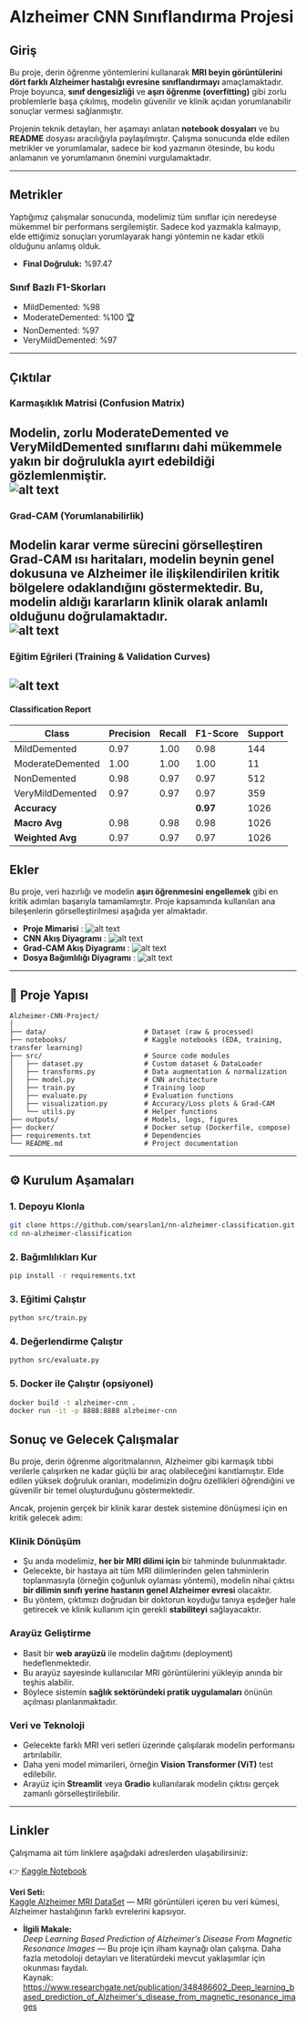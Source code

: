 # Alzheimer CNN Sınıflandırma Projesi

## Giriş
Bu proje, derin öğrenme yöntemlerini kullanarak **MRI beyin görüntülerini dört farklı Alzheimer hastalığı evresine sınıflandırmayı** amaçlamaktadır. Proje boyunca, **sınıf dengesizliği** ve **aşırı öğrenme (overfitting)** gibi zorlu problemlerle başa çıkılmış, modelin güvenilir ve klinik açıdan yorumlanabilir sonuçlar vermesi sağlanmıştır.  

Projenin teknik detayları, her aşamayı anlatan **notebook dosyaları** ve bu **README** dosyası aracılığıyla paylaşılmıştır. Çalışma sonucunda elde edilen metrikler ve yorumlamalar, sadece bir kod yazmanın ötesinde, bu kodu anlamanın ve yorumlamanın önemini vurgulamaktadır.  

---

## Metrikler
Yaptığımız çalışmalar sonucunda, modelimiz tüm sınıflar için neredeyse mükemmel bir performans sergilemiştir. Sadece kod yazmakla kalmayıp, elde ettiğimiz sonuçları yorumlayarak hangi yöntemin ne kadar etkili olduğunu anlamış olduk.

- **Final Doğruluk:** %97.47  

### Sınıf Bazlı F1-Skorları
- MildDemented: %98  
- ModerateDemented: %100 🏆  
- NonDemented: %97  
- VeryMildDemented: %97  

---
## Çıktılar

### Karmaşıklık Matrisi (Confusion Matrix)

Modelin, zorlu **ModerateDemented** ve **VeryMildDemented** sınıflarını dahi mükemmele yakın bir doğrulukla ayırt edebildiği gözlemlenmiştir.  
![alt text](confusion_matrix.png)
---

### Grad-CAM (Yorumlanabilirlik)

Modelin karar verme sürecini görselleştiren **Grad-CAM ısı haritaları**, modelin beynin genel dokusuna ve Alzheimer ile ilişkilendirilen kritik bölgelere odaklandığını göstermektedir. Bu, modelin aldığı kararların **klinik olarak anlamlı** olduğunu doğrulamaktadır.  
![alt text](gradcam_example.png)
---
### Eğitim Eğrileri (Training & Validation Curves)

![alt text](<training_curves (5).png>)
---
#### Classification Report

| Class              | Precision | Recall | F1-Score | Support |
|---------------------|-----------|--------|----------|---------|
| MildDemented        | 0.97      | 1.00   | 0.98     | 144     |
| ModerateDemented    | 1.00      | 1.00   | 1.00     | 11      |
| NonDemented         | 0.98      | 0.97   | 0.97     | 512     |
| VeryMildDemented    | 0.97      | 0.97   | 0.97     | 359     |
| **Accuracy**        |           |        | **0.97** | 1026    |
| **Macro Avg**       | 0.98      | 0.98   | 0.98     | 1026    |
| **Weighted Avg**    | 0.97      | 0.97   | 0.97     | 1026    |

## Ekler
Bu proje, veri hazırlığı ve modelin **aşırı öğrenmesini engellemek** gibi en kritik adımları başarıyla tamamlamıştır. Proje kapsamında kullanılan ana bileşenlerin görselleştirilmesi aşağıda yer almaktadır.

- **Proje Mimarisi**  :
![alt text](<High-Level Architecture.drawio.png>)
- **CNN Akış Diyagramı**  :
![alt text](<Alzheimer classification diagram.drawio-1.png>)
- **Grad-CAM Akış Diyagramı**  :
![alt text](<Grad-CAM Pipeline.drawio-1.png>)
- **Dosya Bağımlılığı Diyagramı**  :
![alt text](<file dependency diagram.drawio.png>)

---
## 📂 Proje Yapısı

```
Alzheimer-CNN-Project/
│
├── data/                        # Dataset (raw & processed)
├── notebooks/                   # Kaggle notebooks (EDA, training, transfer learning)
├── src/                         # Source code modules
│   ├── dataset.py               # Custom dataset & DataLoader
│   ├── transforms.py            # Data augmentation & normalization
│   ├── model.py                 # CNN architecture
│   ├── train.py                 # Training loop
│   ├── evaluate.py              # Evaluation functions
│   ├── visualization.py         # Accuracy/Loss plots & Grad-CAM
│   └── utils.py                 # Helper functions
├── outputs/                     # Models, logs, figures
├── docker/                      # Docker setup (Dockerfile, compose)
├── requirements.txt             # Dependencies
└── README.md                    # Project documentation
```

---

## ⚙️ Kurulum Aşamaları

### 1. Depoyu Klonla

```bash
git clone https://github.com/searslan1/nn-alzheimer-classification.git
cd nn-alzheimer-classification
```

### 2. Bağımlılıkları Kur

```bash
pip install -r requirements.txt
```

### 3. Eğitimi Çalıştır

```bash
python src/train.py
```

### 4. Değerlendirme Çalıştır

```bash
python src/evaluate.py
```

### 5. Docker ile Çalıştır (opsiyonel)

```bash
docker build -t alzheimer-cnn .
docker run -it -p 8888:8888 alzheimer-cnn
```

## Sonuç ve Gelecek Çalışmalar
Bu proje, derin öğrenme algoritmalarının, Alzheimer gibi karmaşık tıbbi verilerle çalışırken ne kadar güçlü bir araç olabileceğini kanıtlamıştır. Elde edilen yüksek doğruluk oranları, modelimizin doğru özellikleri öğrendiğini ve güvenilir bir temel oluşturduğunu göstermektedir.  

Ancak, projenin gerçek bir klinik karar destek sistemine dönüşmesi için en kritik gelecek adım:  

### Klinik Dönüşüm
- Şu anda modelimiz, **her bir MRI dilimi için** bir tahminde bulunmaktadır.  
- Gelecekte, bir hastaya ait tüm MRI dilimlerinden gelen tahminlerin toplanmasıyla (örneğin çoğunluk oylaması yöntemi), modelin nihai çıktısı **bir dilimin sınıfı yerine hastanın genel Alzheimer evresi** olacaktır.  
- Bu yöntem, çıktımızı doğrudan bir doktorun koyduğu tanıya eşdeğer hale getirecek ve klinik kullanım için gerekli **stabiliteyi** sağlayacaktır.  

### Arayüz Geliştirme
- Basit bir **web arayüzü** ile modelin dağıtımı (deployment) hedeflenmektedir.  
- Bu arayüz sayesinde kullanıcılar MRI görüntülerini yükleyip anında bir teşhis alabilir.  
- Böylece sistemin **sağlık sektöründeki pratik uygulamaları** önünün açılması planlanmaktadır.  

### Veri ve Teknoloji
- Gelecekte farklı MRI veri setleri üzerinde çalışılarak modelin performansı artırılabilir.  
- Daha yeni model mimarileri, örneğin **Vision Transformer (ViT)** test edilebilir.  
- Arayüz için **Streamlit** veya **Gradio** kullanılarak modelin çıktısı gerçek zamanlı görselleştirilebilir.  

---

## Linkler
Çalışmama ait tüm linklere aşağıdaki adreslerden ulaşabilirsiniz:  

👉 [Kaggle Notebook](https://www.kaggle.com/code/efikaarslan/cnn-alzheimer-classification)  

**Veri Seti:**  
  [Kaggle Alzheimer MRI DataSet](https://www.kaggle.com/datasets/yasserhessein/dataset-alzheimer/data) — MRI görüntüleri içeren bu veri kümesi, Alzheimer hastalığının farklı evrelerini kapsıyor.

- **İlgili Makale:**  
  *Deep Learning Based Prediction of Alzheimer’s Disease From Magnetic Resonance Images* — Bu proje için ilham kaynağı olan çalışma. Daha fazla metodoloji detayları ve literatürdeki mevcut yaklaşımlar için okunması faydalı.  
  Kaynak: https://www.researchgate.net/publication/348486602_Deep_learning_based_prediction_of_Alzheimer's_disease_from_magnetic_resonance_images